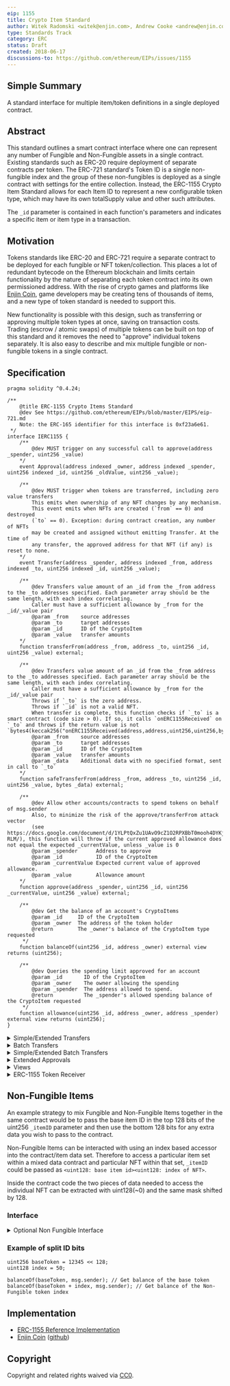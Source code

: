 ```yaml
---
eip: 1155
title: Crypto Item Standard
author: Witek Radomski <witek@enjin.com>, Andrew Cooke <andrew@enjin.com>
type: Standards Track
category: ERC
status: Draft
created: 2018-06-17
discussions-to: https://github.com/ethereum/EIPs/issues/1155
---
```


## Simple Summary

A standard interface for multiple item/token definitions in a single deployed contract.

## Abstract

This standard outlines a smart contract interface where one can represent any number of Fungible and Non-Fungible assets in a single contract. Existing standards such as ERC-20 require deployment of separate contracts per token. The ERC-721 standard's Token ID is a single non-fungible index and the group of these non-fungibles is deployed as a single contract with settings for the entire collection. Instead, the ERC-1155 Crypto Item Standard allows for each Item ID to represent a new configurable token type, which may have its own totalSupply value and other such attributes.

The `_id` parameter is contained in each function's parameters and indicates a specific item or item type in a transaction.

## Motivation

Tokens standards like ERC-20 and ERC-721 require a separate contract to be deployed for each fungible or NFT token/collection. This places a lot of redundant bytecode on the Ethereum blockchain and limits certain functionality by the nature of separating each token contract into its own permissioned address. With the rise of crypto games and platforms like [Enjin Coin](https://enjincoin.io/), game developers may be creating tens of thousands of items, and a new type of token standard is needed to support this.

New functionality is possible with this design, such as transferring or approving multiple token types at once, saving on transaction costs. Trading (escrow / atomic swaps) of multiple tokens can be built on top of this standard and it removes the need to "approve" individual tokens separately. It is also easy to describe and mix multiple fungible or non-fungible tokens in a single contract.

## Specification

```solidity
pragma solidity ^0.4.24;

/**
    @title ERC-1155 Crypto Items Standard
    @dev See https://github.com/ethereum/EIPs/blob/master/EIPS/eip-721.md
    Note: the ERC-165 identifier for this interface is 0xf23a6e61.
 */
interface IERC1155 {
    /**
        @dev MUST trigger on any successful call to approve(address _spender, uint256 _value)
    */
    event Approval(address indexed _owner, address indexed _spender, uint256 indexed _id, uint256 _oldValue, uint256 _value);
    
    /**
        @dev MUST trigger when tokens are transferred, including zero value transfers
        This emits when ownership of any NFT changes by any mechanism.
        This event emits when NFTs are created (`from` == 0) and destroyed
        (`to` == 0). Exception: during contract creation, any number of NFTs
        may be created and assigned without emitting Transfer. At the time of
        any transfer, the approved address for that NFT (if any) is reset to none.
    */
    event Transfer(address _spender, address indexed _from, address indexed _to, uint256 indexed _id, uint256 _value);

    /**
        @dev Transfers value amount of an _id from the _from address to the _to addresses specified. Each parameter array should be the same length, with each index correlating.
        Caller must have a sufficient allowance by _from for the _id/_value pair
        @param _from    source addresses
        @param _to      target addresses
        @param _id      ID of the CryptoItem
        @param _value   transfer amounts
    */
    function transferFrom(address _from, address _to, uint256 _id, uint256 _value) external;
    
    /**
        @dev Transfers value amount of an _id from the _from address to the _to addresses specified. Each parameter array should be the same length, with each index correlating.
        Caller must have a sufficient allowance by _from for the _id/_value pair
        Throws if `_to` is the zero address.
        Throws if `_id` is not a valid NFT.
        When transfer is complete, this function checks if `_to` is a smart contract (code size > 0). If so, it calls `onERC1155Received` on `_to` and throws if the return value is not `bytes4(keccak256("onERC1155Received(address,address,uint256,uint256,bytes)"))`.
        @param _from    source addresses
        @param _to      target addresses
        @param _id      ID of the CryptoItem
        @param _value   transfer amounts
        @param _data    Additional data with no specified format, sent in call to `_to`
    */
    function safeTransferFrom(address _from, address _to, uint256 _id, uint256 _value, bytes _data) external;
    
    /**
        @dev Allow other accounts/contracts to spend tokens on behalf of msg.sender
        Also, to minimize the risk of the approve/transferFrom attack vector
        (see https://docs.google.com/document/d/1YLPtQxZu1UAvO9cZ1O2RPXBbT0mooh4DYKjA_jp-RLM/), this function will throw if the current approved allowance does not equal the expected _currentValue, unless _value is 0
        @param _spender      Address to approve
        @param _id           ID of the CryptoItem
        @param _currentValue Expected current value of approved allowance.
        @param _value        Allowance amount
    */
    function approve(address _spender, uint256 _id, uint256 _currentValue, uint256 _value) external;
    
    /**
        @dev Get the balance of an account's CryptoItems
        @param _id     ID of the CryptoItem
        @param _owner  The address of the token holder
        @return        The _owner's balance of the CryptoItem type requested
     */
    function balanceOf(uint256 _id, address _owner) external view returns (uint256);
    
    /**
        @dev Queries the spending limit approved for an account
        @param _id       ID of the CryptoItem
        @param _owner    The owner allowing the spending
        @param _spender  The address allowed to spend.
        @return          The _spender's allowed spending balance of the CryptoItem requested
     */
    function allowance(uint256 _id, address _owner, address _spender) external view returns (uint256);
}
```

<details>
<summary>
Simple/Extended Transfers</summary>

```solidity
interface IERC1155Extended {
    /**
        @dev Send a single type of CryptoItem
        @param _to     Transfer destination address
        @param _id     ID of the CryptoItem
        @param _value  Transfer amount
    */
    function transfer(address _to, uint256 _id, uint256 _value) external;
    
    /**
        @dev Send a single type of CryptoItem (with safety call)
        @param _to     Transfer destination address
        @param _id     ID of the CryptoItem
        @param _value  Transfer amount
        @param _data   Additional data with no specified format, sent in call to `_to`
    */
    function safeTransfer(address _to, uint256 _id, uint256 _value, bytes _data) external;
}
```

</details>

<details>
<summary>
Batch Transfers</summary>

```solidity
interface IERC1155BatchTransfer {
    /**
        @dev Send multiple types of CryptoItems from a 3rd party in one transfer
        For the purpose of transfer fees, each id/value pair is counted as a transfer
        Caller must have a sufficient allowance by _from for each of the _id/_value pairs
        Throws on any error rather than return a false flag to minimize user errors
        @param _from    Source address
        @param _to      Target address
        @param _ids     Types of CryptoItems
        @param _values  Transfer amounts per item type
    */
    function batchTransferFrom(address _from, address _to, uint256[] _ids, uint256[] _values) external;
    
    /**
        @dev Send multiple types of CryptoItems from a 3rd party in one transfer (with safety call)
        For the purpose of transfer fees, each id/value pair is counted as a transfer
        Caller must have a sufficient allowance by _from for each of the _id/_value pairs
        Throws on any error rather than return a false flag to minimize user errors
        @param _from    Source address
        @param _to      Target address
        @param _ids     Types of CryptoItems
        @param _values  Transfer amounts per item type
        @param _data    Additional data with no specified format, sent in call to `_to`
    */
    function safeBatchTransferFrom(address _from, address _to, uint256[] _ids, uint256[] _values, bytes _data) external;
    
    /**
        @dev Allow other accounts/contracts to spend tokens on behalf of msg.sender
        Also, to minimize the risk of the approve/transferFrom attack vector
        (see https://docs.google.com/document/d/1YLPtQxZu1UAvO9cZ1O2RPXBbT0mooh4DYKjA_jp-RLM/), this function will throw if the current approved allowance does not equal the expected _currentValue, unless _value is 0
        @param _spender        Address to approve
        @param _ids            IDs of the CryptoItems
        @param _currentValues  Expected current values of allowances per item type
        @param _values         Allowance amounts per item type
    */
    function batchApprove(address _spender, uint256[] _ids,  uint256[] _currentValues, uint256[] _values) external;
}
```

</details>

<details>
<summary>
Simple/Extended Batch Transfers</summary>

```solidity
interface IERC1155BatchTransferExtended {
    /**
        @dev Send multiple types of CryptoItems in one transfer
        For the purpose of transfer fees, each id/value pair is counted as a transfer
        @param _to      Transfer destination address
        @param _ids     IDs of the CryptoItems
        @param _values  Transfer amounts per item type
    */
    function batchTransfer(address _to, uint256[] _ids, uint256[] _values) external;
    
    /**
        @dev Send multiple types of CryptoItems in one transfer (with safety call)
        For the purpose of transfer fees, each id/value pair is counted as a transfer
        @param _to      Transfer destination address
        @param _ids     IDs of the CryptoItems
        @param _values  Transfer amounts per item type
        @param _data    Additional data with no specified format, sent in call to `_to`
    */
    function safeBatchTransfer(address _to, uint256[] _ids, uint256[] _values, bytes _data) external;
}
```

</details>

<details>
<summary>
Extended Approvals</summary>

```solidity
interface IERC1155Operators {
    event OperatorApproval(address indexed _owner, address indexed _operator, uint256 indexed _id, bool _approved);
    event ApprovalForAll(address indexed _owner, address indexed _operator, bool _approved);

    /**
        @notice Enable or disable approval for a third party ("operator") to manage
        all of `msg.sender`'s assets for a particular CryptoItem types.
        @dev Emits the OperatorApproval event
        @param _operator  Address to add to the set of authorized operators
        @param _ids       The IDs of the CryptoItems
        @param _approved  True if the operators is approved, false to revoke approval
    */
    function setApproval(address _operator, uint256[] _ids, bool _approved) external;
    
    /**
        @dev Queries the approval status of an operator for a given CryptoItem and owner
        @param _owner     The owner of the CryptoItems
        @param _operator  Address of authorized operator
        @param _id        ID of the CryptoItem
        @return           True if the operator is approved, false if not
    */
    function isApproved(address _owner, address _operator, uint256 _id)  external view returns (bool);
    
    /**
        @notice Enable or disable approval for a third party ("operator") to manage
        all of `msg.sender`'s assets.
        @dev Emits the OperatorApproval event
        @param _operator  Address to add to the set of authorized operators
        @param _approved  True if the operator is approved, false to revoke approval
    */
    function setApprovalForAll(address _operator, bool _approved) external;
    
    /** 
        @dev Queries the approval status of an operator for a given CryptoItem and owner
        @param _owner     The owner of the CryptoItems
        @param _operator  Address of authorized operator
        @return           True if the operator is approved, false if not
    */
    function isApprovedForAll(address _owner, address _operator) external view returns (bool isOperator);
}
```

</details>

<details>
<summary>
Views</summary>

```solidity
interface IERC1155Views {
    /**
        @dev Returns how many of a CryptoItem are deemed or expected to exist in circulation
        @param _id  ID of the CryptoItem
        @return     The number of CryptoItems in circulation
     */
    function totalSupply(uint256 _id) external view returns (uint256);
    
    /**
        @dev Returns a human readable string that identifies a CryptoItem, similar to ERC20
        @param _id  ID of the CryptoItem
        @return     The name of the CryptoItem type
     */
    function name(uint256 _id) external view returns (string);
    
    /**
        @dev Returns symbol of a CryptoItem, similar to ERC20 and ERC721
        @param _id  ID of the CryptoItem
        @return     The symbol of the CryptoItem
     */
    function symbol(uint256 _id) external view returns (string);
    
    /**
        @dev Returns the number of decimal places for a CryptoItem, similar to ERC20
        @param _id  ID of the CryptoItem
        @return     Number of decimals
     */
    function decimals(uint256 _id) external view returns (uint8);
    
    /**
        @notice A distinct Uniform Resource Identifier (URI) for a given asset
        @dev URIs are defined in RFC 3986
        @return  URI string
    */
    function uri(uint256 _id) external view returns (string);
}
```

</details>

<details>
<summary>
ERC-1155 Token Receiver</summary>

```solidity
interface IERC1155TokenReceiver {
    /**
        @notice Handle the receipt of an ERC1155 type
        @dev The smart contract calls this function on the recipient
        after a `safeTransfer`. This function MAY throw to revert and reject the
        transfer. Return of other than the magic value MUST result in the
        transaction being reverted
        Note: the contract address is always the message sender
        @param _operator  The address which called `safeTransferFrom` function
        @param _from      The address which previously owned the token
        @param _id        The identifier of the item being transferred
        @param _value     The amount of the item being transferred
        @param _data      Additional data with no specified format
        @return           `bytes4(keccak256("onERC1155Received(address,address,uint256,uint256,bytes)"))`
    */
    function onERC1155Received(address _operator, address _from, uint256 _id, uint256 _value, bytes _data) external returns(bytes4);
}
```

</details>

## Non-Fungible Items

An example strategy to mix Fungible and Non-Fungible Items together in the same contract would be to pass the base item ID in the top 128 bits of the uint256 `_itemID` parameter and then use the bottom 128 bits for any extra data you wish to pass to the contract.

Non-Fungible Items can be interacted with using an index based accessor into the contract/item data set. Therefore to access a particular item set within a mixed data contract and particular NFT within that set, `_itemID` could be passed as `<uint128: base item id><uint128: index of NFT>`.

Inside the contract code the two pieces of data needed to access the individual NFT can be extracted with uint128(~0) and the same mask shifted by 128.

### Interface

<details>
<summary>
Optional Non Fungible Interface</summary>

```solidity
interface IERC1155NonFungible {
    /**
        @notice Find the owner of an NFT
        @dev NFTs assigned to zero address are considered invalid, and queries about them do throw
        @param _id  The identifier for an NFT
        @return     The address of the owner of the NFT
    */
    function ownerOf(uint256 _id) external view returns (address);
    
    /**
        @notice Enumerate valid NFs
        @dev Throws if `_index` >= `totalSupply()`.
        @param _index  A counter less than `totalSupply()`
        @return        The token identifier for the `_index`th NFT (sort order not specified)
    */
    function nonFungibleByIndex(uint256 _id, uint128 _index) external view returns (uint256);
    
    /**
        @notice Enumerate NFTs assigned to an owner
        @dev Throws if `_index` >= `balanceOf(_owner)` or if
        `_owner` is the zero address, representing invalid NFTs
        @param _owner  An address where we are interested in NFTs owned by them
        @param _index  A counter less than `balanceOf(_owner)`
        @return        The token identifier for the `_index`th NFT assigned to `_owner` (sort order not specified)
    */
    function nonFungibleOfOwnerByIndex(uint256 _id, address _owner, uint128 _index) external view returns (uint256);
    
    /**
        @notice Is this token non fungible?
        @dev If this returns true, the token is non-fungible.
        @param _id  The identifier for a potential non-fungible.
        @return     True if the token is non-fungible
    */
    function isNonFungible(uint256 _id) external view returns (bool);
}
```

</details>

### Example of split ID bits

```solidity
uint256 baseToken = 12345 << 128;
uint128 index = 50;

balanceOf(baseToken, msg.sender); // Get balance of the base token
balanceOf(baseToken + index, msg.sender); // Get balance of the Non-Fungible token index
```

## Implementation

- [ERC-1155 Reference Implementation](https://github.com/enjin/erc-1155)
- [Enjin Coin](https://enjincoin.io) ([github](https://github.com/enjin))

## Copyright
Copyright and related rights waived via [CC0](https://creativecommons.org/publicdomain/zero/1.0/).
